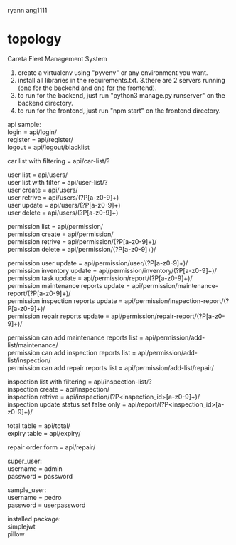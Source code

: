 ryann ang1111
# topology
Careta Fleet Management System

1. create a virtualenv using "pyvenv" or any environment you want.
2. install all libraries in the requirements.txt.
3.there are 2 servers running (one for the backend and one for the frontend).
4. to run for the backend, just run "python3 manage.py runserver" on the backend directory.
5. to run for the frontend, just run "npm start" on the frontend directory.



api sample:  
login = api/login/    
register = api/register/  
logout = api/logout/blacklist  

car list with filtering = api/car-list/?<params>  
  
user list = api/users/  
user list with filter = api/user-list/?<params>  
user create = api/users/  
user retrive = api/users/(?P<username>[a-z0-9]+)  
user update = api/users/(?P<username>[a-z0-9]+)  
user delete = api/users/(?P<username>[a-z0-9]+)  
  
permission list = api/permission/  
permission create = api/permission/  
permission retrive = api/permission/(?P<slug>[a-z0-9]+)/  
permission delete = api/permission/(?P<slug>[a-z0-9]+)/  

permission user update = api/permission/user/(?P<slug>[a-z0-9]+)/  
permission inventory update = api/permission/inventory/(?P<slug>[a-z0-9]+)/  
permission task update = api/permission/report/(?P<slug>[a-z0-9]+)/  
permission maintenance reports update = api/permission/maintenance-report/(?P<slug>[a-z0-9]+)/  
permission inspection reports update = api/permission/inspection-report/(?P<slug>[a-z0-9]+)/  
permission repair reports update = api/permission/repair-report/(?P<slug>[a-z0-9]+)/  
  
permission can add maintenance reports list = api/permission/add-list/maintenance/  
permission can add inspection reports list = api/permission/add-list/inspection/  
permission can add repair reports list = api/permission/add-list/repair/  

inspection list with filtering = api/inspection-list/?<param>  
inspection create = api/inspection/    
inspection retrive = api/inspection/(?P<inspection_id>[a-z0-9]+)/  
inspection update status set false only  = api/report/(?P<inspection_id>[a-z0-9]+)/   

total table = api/total/  
expiry table = api/expiry/  
  
repair order form = api/repair/  
  
super_user:  
username = admin  
password = password  
  
sample_user:  
username = pedro  
password = userpassword  
  
installed package:  
simplejwt  
pillow  


